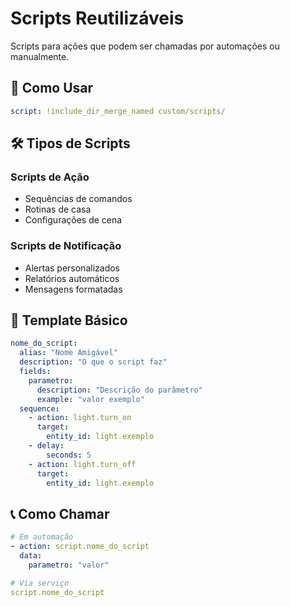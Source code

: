 # Scripts Reutilizáveis

Scripts para ações que podem ser chamadas por automações ou manualmente.

## 📖 Como Usar

```yaml
script: !include_dir_merge_named custom/scripts/
```

## 🛠️ Tipos de Scripts

### Scripts de Ação
- Sequências de comandos
- Rotinas de casa
- Configurações de cena

### Scripts de Notificação
- Alertas personalizados
- Relatórios automáticos
- Mensagens formatadas

## 🔧 Template Básico

```yaml
nome_do_script:
  alias: "Nome Amigável"
  description: "O que o script faz"
  fields:
    parametro:
      description: "Descrição do parâmetro"
      example: "valor exemplo"
  sequence:
    - action: light.turn_on
      target:
        entity_id: light.exemplo
    - delay:
        seconds: 5
    - action: light.turn_off
      target:
        entity_id: light.exemplo
```

## 📞 Como Chamar

```yaml
# Em automação
- action: script.nome_do_script
  data:
    parametro: "valor"

# Via serviço
script.nome_do_script
```